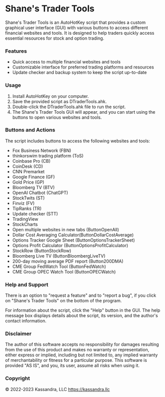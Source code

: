 # Shane's Trader Tools
Shane's Trader Tools is an AutoHotKey script that provides a custom graphical user interface (GUI) with various buttons to access different financial websites and tools. It is designed to help traders quickly access essential resources for stock and option trading.

### Features
* Quick access to multiple financial websites and tools
* Customizable interface for preferred trading platforms and resources
* Update checker and backup system to keep the script up-to-date

### Usage
1. Install AutoHotKey on your computer.
2. Save the provided script as DTraderTools.ahk.
3. Double-click the DTraderTools.ahk file to run the script.
4. The Shane's Trader Tools GUI will appear, and you can start using the buttons to open various websites and tools.

### Buttons and Actions
The script includes buttons to access the following websites and tools:

* Fox Business Network (FBN)
* thinkorswim trading platform (ToS)
* Coinbase Pro (CB)
* CoinDesk (CD)
* CNN Premarket
* Google Finance (GF)
* Gold Price (GP)
* Bloomberg TV (BTV)
* OpenAI Chatbot (ChatGPT)
* StockTwits (ST)
* Finviz (FV)
* TipRanks (TR)
* Update checker (STT)
* TradingView
* StockCharts
* Open multiple websites in new tabs (ButtonOpenAll)
* Dollar Cost Averaging Calculator(ButtonDollarCostAverage)
* Options Tracker Google Sheet (ButtonOptionsTrackerSheet)
* Options Profit Calculator (ButtonOptionsProfitCalculator)
* StockRow (ButtonStockRow)
* Bloomberg Live TV (ButtonBloombergLiveTV)
* 200-day moving average PDF report (Button200DMA)
* CME Group FedWatch Tool (ButtonFedWatch)
* CME Group OPEC Watch Tool (ButtonOPECWatch)

### Help and Support
There is an option to "request a feature" and to "report a bug", if you click on "Shane's Trader Tools" on the bottom of the program.

For information about the script, click the "Help" button in the GUI. The help message box displays details about the script, its version, and the author's contact information.

### Disclaimer
The author of this software accepts no responsibility for damages resulting from the use of this product and makes no warranty or representation, either express or implied, including but not limited to, any implied warranty of merchantability or fitness for a particular purpose. This software is provided "AS IS", and you, its user, assume all risks when using it.

### Copyright
© 2022-2023 Kassandra, LLC https://kassandra.llc
